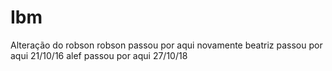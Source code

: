 # Ibm
Alteração do robson
robson passou por aqui novamente 
beatriz passou por aqui 21/10/16
alef passou por aqui 27/10/18
